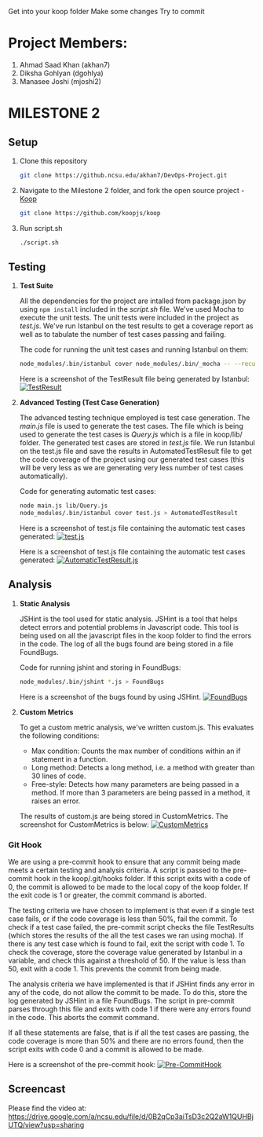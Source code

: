 Get into your koop folder
Make some changes 
Try to commit


# Project Members:
1. Ahmad Saad Khan (akhan7)
2. Diksha Gohlyan (dgohlya)
3. Manasee Joshi (mjoshi2)

# MILESTONE 2

## Setup

1. Clone this repository
	```bash
	git clone https://github.ncsu.edu/akhan7/DevOps-Project.git
	```

2. Navigate to the Milestone 2 folder, and fork the open source project - [Koop](https://github.com/koopjs/koop "Koop's Github repository")
	```bash
	git clone https://github.com/koopjs/koop
	```

2. Run script.sh
	```bash
	./script.sh
	```


## Testing
1. **Test Suite**
	
	All the dependencies for the project are intalled from package.json by using `npm install` included in the _script.sh_ file. We've used Mocha to execute the unit tests. The unit tests were included in the project as _test.js_. We've run Istanbul on the test results to get a coverage report as well as to tabulate the number of test cases passing and failing.

	The code for running the unit test cases and running Istanbul on them:
	```bash
	node_modules/.bin/istanbul cover node_modules/.bin/_mocha -- --recursive > TestResult
	```
	Here is a screenshot of the TestResult file being generated by Istanbul:
	[![TestResult](https://github.ncsu.edu/akhan7/DevOps-Project/blob/master/Milestone%202/Screenshots/TestResult.jpg)](#TestResult)

2. **Advanced Testing (Test Case Generation)**
	
	The advanced testing technique employed is test case generation. The _main.js_ file is used to generate the test cases. The file which is being used to generate the test cases is _Query.js_ which is a file in koop/lib/ folder. The generated test cases are stored in _test.js_ file. We run Istanbul on the test.js file and save the results in AutomatedTestResult file to get the code coverage of the project using our generated test cases (this will be very less as we are generating very less number of test cases automatically). 

	Code for generating automatic test cases:
	```bash
	node main.js lib/Query.js
	node_modules/.bin/istanbul cover test.js > AutomatedTestResult
	```

	Here is a screenshot of test.js file containing the automatic test cases generated:
	[![test.js](https://github.ncsu.edu/akhan7/DevOps-Project/blob/master/Milestone%202/Screenshots/test.jpg)](#test.js)

	Here is a screenshot of test.js file containing the automatic test cases generated:
	[![AutomaticTestResult.js](https://github.ncsu.edu/akhan7/DevOps-Project/blob/master/Milestone%202/Screenshots/AutomaticTestResult.jpg)](#AutomaticTestResult.js)


## Analysis
1. **Static Analysis**

	JSHint is the tool used for static analysis. JSHint is a tool that helps detect errors and potential problems in Javascript code. This tool is being used on all the javascript files in the koop folder to find the errors in the code. The log of all the bugs found are being stored in a file FoundBugs. 

	Code for running jshint and storing in FoundBugs:
	```bash
	node_modules/.bin/jshint *.js > FoundBugs
	```  

	Here is a screenshot of the bugs found by using JSHint.
	[![FoundBugs](https://github.ncsu.edu/akhan7/DevOps-Project/blob/master/Milestone%202/Screenshots/FoundBugs.jpg)](#FoundBugs)


2. **Custom Metrics**
	
	To get a custom metric analysis, we've written custom.js. This evaluates the following conditions:
	* Max condition: Counts the max number of conditions within an if statement in a function.
	* Long method: Detects a long method, i.e. a method with greater than 30 lines of code.
	* Free-style: Detects how many parameters are being passed in a method. If more than 3 parameters are being passed in a method, it raises an error.

	The results of custom.js are being stored in CustomMetrics. The screenshot for CustomMetrics is below:
	[![CustomMetrics](https://github.ncsu.edu/akhan7/DevOps-Project/blob/master/Milestone%202/Screenshots/CustomMetrics.jpg)](#CustomMetrics)

### Git Hook

We are using a pre-commit hook to ensure that any commit being made meets a certain testing and analysis criteria. A script is passed to the pre-commit hook in the koop/.git/hooks folder. If this script exits with a code of 0, the commit is allowed to be made to the local copy of the koop folder. If the exit code is 1 or greater, the commit command is aborted. 

The testing criteria we have chosen to implement is that even if a single test case fails, or if the code coverage is less than 50%, fail the commit. To check if a test case failed, the pre-commit script checks the file TestResults (which stores the results of the all the test cases we ran using mocha). If there is any test case which is found to fail, exit the script with code 1. To check the coverage, store the coverage value generated by Istanbul in a variable, and check this against a threshold of 50. If the value is less than 50, exit with a code 1. This prevents the commit from being made.

The analysis criteria we have implemented is that if JSHint finds any error in any of the code, do not allow the commit to be made. To do this, store the log generated by JSHint in a file FoundBugs. The script in pre-commit parses through this file and exits with code 1 if there were any errors found in the code. This aborts the commit command.

If all these statements are false, that is if all the test cases are passing, the code coverage is more than 50% and there are no errors found, then the script exits with code 0 and a commit is allowed to be made.

Here is a screenshot of the pre-commit hook:
[![Pre-CommitHook](https://github.ncsu.edu/akhan7/DevOps-Project/blob/master/Milestone%202/Screenshots/Pre-CommitHook.jpg)](#Pre-CommitHook)



## Screencast
Please find the video at:
https://drive.google.com/a/ncsu.edu/file/d/0B2qCp3aiTsD3c2Q2aW1QUHBjUTQ/view?usp=sharing


